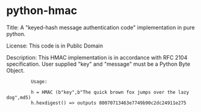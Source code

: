 # python-hmac

Title: A "keyed-hash message authentication code" implementation in pure python.

License: This code is in Public Domain

Description: This HMAC implementation is in accordance with RFC 2104 specification.
             User supplied "key" and "message" must be a Python Byte Object.

             Usage:

             h = HMAC (b"key",b"The quick brown fox jumps over the lazy dog",md5)
             h.hexdigest() => outputs 80070713463e7749b90c2dc24911e275
